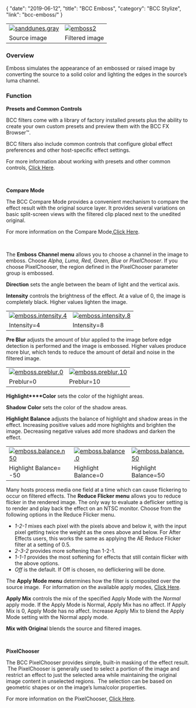 {
"date": "2019-06-12",
"title": "BCC Emboss",
"category": "BCC Stylize",
"link": "bcc-emboss/"
}

 

|  |  |
| --- | --- |
| [![sanddunes.gray](https://borisfx-com-res.cloudinary.com/image/upload//documentation/continuum/uploads/2013/07/sanddunes.gray_.jpg)](https://borisfx-com-res.cloudinary.com/image/upload//documentation/continuum/uploads/2013/07/sanddunes.gray_.jpg) | [![emboss2](https://borisfx-com-res.cloudinary.com/image/upload//documentation/continuum/uploads/2013/06/emboss2.jpg)](https://borisfx-com-res.cloudinary.com/image/upload//documentation/continuum/uploads/2013/06/emboss2.jpg) |
| Source image | Filtered image |


### Overview


Emboss simulates the appearance of an embossed or raised image by converting the source to a solid color and lighting the edges in the source’s luma channel.


### Function


**Presets and Common Controls**


BCC filters come with a library of factory installed presets plus the ability to create your own custom presets and preview them with the BCC FX Browser™.


BCC filters also include common controls that configure global effect preferences and other host-specific effect settings.


For more information about working with presets and other common controls, [Click Here](/documentation/continuum/bcc-common-controls/).

 


**Compare Mode**


The BCC Compare Mode provides a convenient mechanism to compare the effect result with the original source layer. It provides several variations on basic split-screen views with the filtered clip placed next to the unedited original.


For more information on the Compare Mode,[Click Here](/documentation/continuum/bcc-compare-mode/).

 


The **Emboss** **Channel** **menu** allows you to choose a channel in the image to emboss. Choose *Alpha, Luma, Red, Green, Blue* or *PixelChooser*. If you choose PixelChooser, the region defined in the PixelChooser parameter group is embossed.


**Direction** sets the angle between the beam of light and the vertical axis.


**Intensity** controls the brightness of the effect. At a value of 0, the image is completely black. Higher values lighten the image.




|  |  |
| --- | --- |
| [![emboss.intensity.4](https://borisfx-com-res.cloudinary.com/image/upload//documentation/continuum/uploads/2013/06/emboss.intensity.4.jpg)](https://borisfx-com-res.cloudinary.com/image/upload//documentation/continuum/uploads/2013/06/emboss.intensity.4.jpg) | [![emboss.intensity.8](https://borisfx-com-res.cloudinary.com/image/upload//documentation/continuum/uploads/2013/06/emboss.intensity.8.jpg)](https://borisfx-com-res.cloudinary.com/image/upload//documentation/continuum/uploads/2013/06/emboss.intensity.8.jpg) |
| Intensity=4 | Intensity=8 |


**Pre Blur** adjusts the amount of blur applied to the image before edge detection is performed and the image is embossed. Higher values produce more blur, which tends to reduce the amount of detail and noise in the filtered image.




|  |  |
| --- | --- |
| [![emboss.preblur.0](https://borisfx-com-res.cloudinary.com/image/upload//documentation/continuum/uploads/2013/06/emboss.preblur.0.jpg)](https://borisfx-com-res.cloudinary.com/image/upload//documentation/continuum/uploads/2013/06/emboss.preblur.0.jpg) | [![emboss.preblur.10](https://borisfx-com-res.cloudinary.com/image/upload//documentation/continuum/uploads/2013/06/emboss.preblur.10.jpg)](https://borisfx-com-res.cloudinary.com/image/upload//documentation/continuum/uploads/2013/06/emboss.preblur.10.jpg) |
| Preblur=0 | Preblur=10 |


**Highlight****Color** sets the color of the highlight areas.


**Shadow** **Color** sets the color of the shadow areas.


**Highlight** **Balance** adjusts the balance of highlight and shadow areas in the effect. Increasing positive values add more highlights and brighten the image. Decreasing negative values add more shadows and darken the effect.




|  |  |  |
| --- | --- | --- |
| [![emboss.balance.n50](https://borisfx-com-res.cloudinary.com/image/upload//documentation/continuum/uploads/2013/06/emboss.balance.n50.jpg)](https://borisfx-com-res.cloudinary.com/image/upload//documentation/continuum/uploads/2013/06/emboss.balance.n50.jpg) | [![emboss.balance.0](https://borisfx-com-res.cloudinary.com/image/upload//documentation/continuum/uploads/2013/06/emboss.balance.0.jpg)](https://borisfx-com-res.cloudinary.com/image/upload//documentation/continuum/uploads/2013/06/emboss.balance.0.jpg) | [![emboss.balance.50](https://borisfx-com-res.cloudinary.com/image/upload//documentation/continuum/uploads/2013/06/emboss.balance.50.jpg)](https://borisfx-com-res.cloudinary.com/image/upload//documentation/continuum/uploads/2013/06/emboss.balance.50.jpg) |
| Highlight Balance= -50 | Highlight Balance=0 | Highlight Balance=50 |


Many hosts process media one field at a time which can cause flickering to occur on filtered effects. The **Reduce Flicker menu** allows you to reduce flicker in the rendered image. The only way to evaluate a deflicker setting is to render and play back the effect on an NTSC monitor. Choose from the following options in the Reduce Flicker menu.


* *1-2-1* mixes each pixel with the pixels above and below it, with the input pixel getting twice the weight as the ones above and below. For After Effects users, this works the same as applying the AE Reduce Flicker filter at a setting of 0.5.
* *2-3-2* provides more softening than 1-2-1.
* *1-1-1* provides the most softening for effects that still contain flicker with the above options.
* *Off* is the default. If Off is chosen, no deflickering will be done.


The **Apply Mode menu** determines how the filter is composited over the source image.  For information on the available apply modes, [Click Here](/documentation/continuum/bcc-apply-modes/).

**Apply Mix** controls the mix of the specified Apply Mode with the *Normal* apply mode. If the Apply Mode is Normal, Apply Mix has no affect. If Apply Mix is 0, Apply Mode has no affect. Increase Apply Mix to blend the Apply Mode setting with the Normal apply mode.


**Mix with Origina**l blends the source and filtered images.


 


**PixelChooser**


The BCC PixelChooser provides simple, built-in masking of the effect result.  The PixelChooser is generally used to select a portion of the image and restrict an effect to just the selected area while maintaining the original image content in unselected regions.  The selection can be based on geometric shapes or on the image’s luma/color properties.


For more information on the PixelChooser, [Click Here](/documentation/continuum/bcc-pixel-chooser/).

 